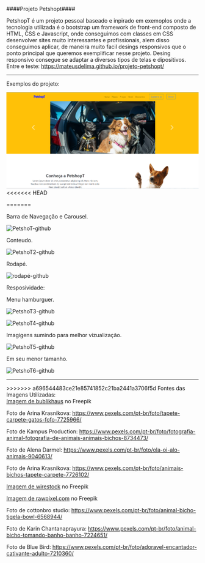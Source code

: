 ####Projeto Petshopt####

PetshopT é um projeto pessoal baseado e inpirado em exemoplos onde a tecnologia utilizada é o
bootstrap um framework de front-end composto de HTML, CSS e Javascript, onde conseguimos com classes em CSS desenvolver sites muito interessantes e profissionais, 
alem disso conseguimos aplicar, de maneira muito facil desings responsivos que o ponto principal que queremos exemplificar nesse projeto. Desing responsivo consegue 
se adaptar a diversos tipos de telas e dipositivos.
<br/>
Entre e teste: https://mateusdelima.github.io/projeto-petshopt/

<hr>
Exemplos do projeto:


![Alt text](img/projeto-petshopt-readme.png)
<<<<<<< HEAD

=======

Barra de Navegação e Carousel.

![PetshoT-github](https://user-images.githubusercontent.com/89278014/213829568-6d3673ac-cfd9-4c02-8748-8f6767000159.gif)

Conteudo.

![PetshoT2-github](https://user-images.githubusercontent.com/89278014/213830155-c16d6456-991a-4f8d-b20e-1c89317963ec.gif)

Rodapé.

![rodapé-github](https://user-images.githubusercontent.com/89278014/213830797-203788f4-63ac-4b13-b742-ec63676b1563.png)

Resposividade:

Menu hamburguer.

![PetshoT3-github](https://user-images.githubusercontent.com/89278014/213831024-12cbe3cb-93da-4c96-8459-5f2c56a52128.gif)

![PetshoT4-github](https://user-images.githubusercontent.com/89278014/213831124-40581d70-e762-4377-8b8b-c2ac722277a5.gif)

Imagigens sumindo para melhor vizualização.

![PetshoT5-github](https://user-images.githubusercontent.com/89278014/213831234-b4fc6708-b14e-42bb-a8df-9b1beadf9f9d.gif)

Em seu menor tamanho.

![PetshoT6-github](https://user-images.githubusercontent.com/89278014/213831362-108475f2-13c6-43a9-89b0-6511a5236708.gif)

<hr>
>>>>>>> a696544483ce21e85741852c21ba2441a3706f5d
Fontes das Imagens Utilizadas: <br>
<a href="https://br.freepik.com/fotos-gratis/adoravel-cachorro-basenji-marrom-e-branco-sorrindo-e-dando-mais-uns-cinco-isolado-no-branco_11829591.htm#query=animal&position=1&from_view=search&track=sph">Imagem de bublikhaus</a> no Freepik

Foto de Arina Krasnikova: https://www.pexels.com/pt-br/foto/tapete-carpete-gatos-fofo-7725966/

Foto de Kampus Production: https://www.pexels.com/pt-br/foto/fotografia-animal-fotografia-de-animais-animais-bichos-8734473/

Foto de Alena Darmel: https://www.pexels.com/pt-br/foto/ola-oi-alo-animais-9040613/

Foto de Arina Krasnikova: https://www.pexels.com/pt-br/foto/animais-bichos-tapete-carpete-7726102/

<a href="https://br.freepik.com/fotos-gratis/foto-isolada-de-gato-ruivo-olhando-para-cachorro-retriever-olhando-para-a-camera-na-superficie-branca_17234217.htm#query=animal&position=34&from_view=search&track=sph">Imagem de wirestock</a> no Freepik

<a href="https://br.freepik.com/fotos-gratis/retrato-de-grupo-de-filhotes-adoraveis_3532149.htm#query=animal&position=0&from_view=search&track=sph">Imagem de rawpixel.com</a> no Freepik

Foto de cottonbro studio: https://www.pexels.com/pt-br/foto/animal-bicho-tigela-bowl-6568944/

Foto de Karin Chantanaprayura: https://www.pexels.com/pt-br/foto/animal-bicho-tomando-banho-banho-7224651/

Foto de Blue Bird: https://www.pexels.com/pt-br/foto/adoravel-encantador-cativante-adulto-7210360/

